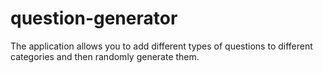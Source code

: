 # question-generator
The application allows you to add different types of questions to different categories and then randomly generate them.
